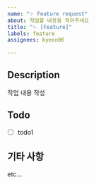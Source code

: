 ```yaml
---
name: "✨ Feature request"
about: 작업할 내용을 적어주세요
title: "✨ [Feature]"
labels: feature
assignees: kyeon06

---
```


## Description
작업 내용 작성

## Todo
- [ ] todo1

## 기타 사항
etc...
